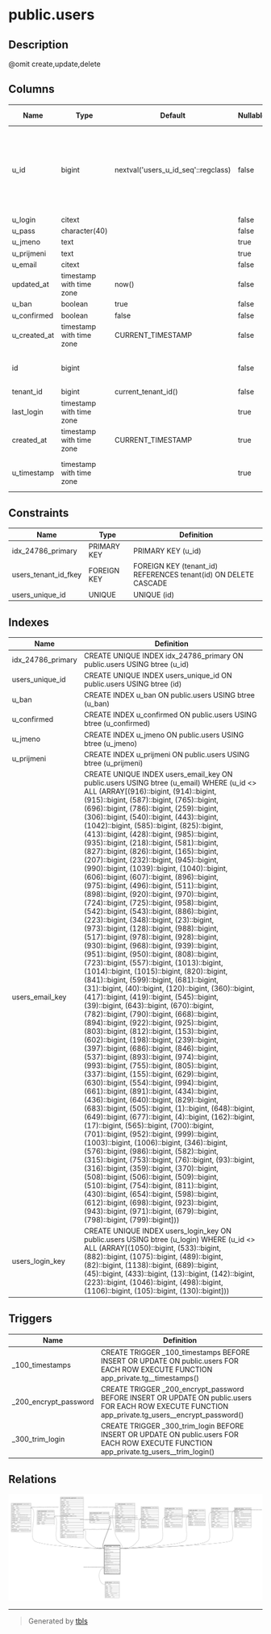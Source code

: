 # public.users

## Description

@omit create,update,delete

## Columns

| Name | Type | Default | Nullable | Extra Definition | Children | Parents | Comment |
| ---- | ---- | ------- | -------- | ---------------- | -------- | ------- | ------- |
| u_id | bigint | nextval('users_u_id_seq'::regclass) | false |  | [public.upozorneni](public.upozorneni.md) [public.attachment](public.attachment.md) [public.membership_application](public.membership_application.md) [app_private.pary_navrh](app_private.pary_navrh.md) [public.aktuality](public.aktuality.md) [public.dokumenty](public.dokumenty.md) [public.galerie_foto](public.galerie_foto.md) [public.otp_token](public.otp_token.md) [public.platby_item](public.platby_item.md) [public.user_proxy](public.user_proxy.md) |  |  |
| u_login | citext |  | false |  |  |  |  |
| u_pass | character(40) |  | false |  |  |  | @omit |
| u_jmeno | text |  | true |  |  |  |  |
| u_prijmeni | text |  | true |  |  |  |  |
| u_email | citext |  | false |  |  |  |  |
| updated_at | timestamp with time zone | now() | false |  |  |  |  |
| u_ban | boolean | true | false |  |  |  | @omit |
| u_confirmed | boolean | false | false |  |  |  | @omit |
| u_created_at | timestamp with time zone | CURRENT_TIMESTAMP | false |  |  |  |  |
| id | bigint |  | false | GENERATED ALWAYS AS u_id STORED |  |  |  |
| tenant_id | bigint | current_tenant_id() | false |  |  | [public.tenant](public.tenant.md) |  |
| last_login | timestamp with time zone |  | true |  |  |  |  |
| created_at | timestamp with time zone | CURRENT_TIMESTAMP | true |  |  |  |  |
| u_timestamp | timestamp with time zone |  | true | GENERATED ALWAYS AS updated_at STORED |  |  |  |

## Constraints

| Name | Type | Definition |
| ---- | ---- | ---------- |
| idx_24786_primary | PRIMARY KEY | PRIMARY KEY (u_id) |
| users_tenant_id_fkey | FOREIGN KEY | FOREIGN KEY (tenant_id) REFERENCES tenant(id) ON DELETE CASCADE |
| users_unique_id | UNIQUE | UNIQUE (id) |

## Indexes

| Name | Definition |
| ---- | ---------- |
| idx_24786_primary | CREATE UNIQUE INDEX idx_24786_primary ON public.users USING btree (u_id) |
| users_unique_id | CREATE UNIQUE INDEX users_unique_id ON public.users USING btree (id) |
| u_ban | CREATE INDEX u_ban ON public.users USING btree (u_ban) |
| u_confirmed | CREATE INDEX u_confirmed ON public.users USING btree (u_confirmed) |
| u_jmeno | CREATE INDEX u_jmeno ON public.users USING btree (u_jmeno) |
| u_prijmeni | CREATE INDEX u_prijmeni ON public.users USING btree (u_prijmeni) |
| users_email_key | CREATE UNIQUE INDEX users_email_key ON public.users USING btree (u_email) WHERE (u_id <> ALL (ARRAY[(916)::bigint, (914)::bigint, (915)::bigint, (587)::bigint, (765)::bigint, (696)::bigint, (786)::bigint, (259)::bigint, (306)::bigint, (540)::bigint, (443)::bigint, (1042)::bigint, (585)::bigint, (825)::bigint, (413)::bigint, (428)::bigint, (985)::bigint, (935)::bigint, (218)::bigint, (581)::bigint, (827)::bigint, (826)::bigint, (165)::bigint, (207)::bigint, (232)::bigint, (945)::bigint, (990)::bigint, (1039)::bigint, (1040)::bigint, (606)::bigint, (607)::bigint, (896)::bigint, (975)::bigint, (496)::bigint, (511)::bigint, (898)::bigint, (920)::bigint, (970)::bigint, (724)::bigint, (725)::bigint, (958)::bigint, (542)::bigint, (543)::bigint, (886)::bigint, (223)::bigint, (348)::bigint, (23)::bigint, (973)::bigint, (128)::bigint, (988)::bigint, (517)::bigint, (978)::bigint, (928)::bigint, (930)::bigint, (968)::bigint, (939)::bigint, (951)::bigint, (950)::bigint, (808)::bigint, (723)::bigint, (557)::bigint, (1013)::bigint, (1014)::bigint, (1015)::bigint, (820)::bigint, (841)::bigint, (599)::bigint, (681)::bigint, (31)::bigint, (40)::bigint, (120)::bigint, (360)::bigint, (417)::bigint, (419)::bigint, (545)::bigint, (39)::bigint, (643)::bigint, (670)::bigint, (782)::bigint, (790)::bigint, (668)::bigint, (894)::bigint, (922)::bigint, (925)::bigint, (803)::bigint, (812)::bigint, (153)::bigint, (602)::bigint, (198)::bigint, (239)::bigint, (397)::bigint, (686)::bigint, (846)::bigint, (537)::bigint, (893)::bigint, (974)::bigint, (993)::bigint, (755)::bigint, (805)::bigint, (337)::bigint, (155)::bigint, (629)::bigint, (630)::bigint, (554)::bigint, (994)::bigint, (661)::bigint, (891)::bigint, (434)::bigint, (436)::bigint, (640)::bigint, (829)::bigint, (683)::bigint, (505)::bigint, (1)::bigint, (648)::bigint, (649)::bigint, (677)::bigint, (4)::bigint, (162)::bigint, (17)::bigint, (565)::bigint, (700)::bigint, (701)::bigint, (952)::bigint, (999)::bigint, (1003)::bigint, (1006)::bigint, (346)::bigint, (576)::bigint, (986)::bigint, (582)::bigint, (315)::bigint, (753)::bigint, (76)::bigint, (93)::bigint, (316)::bigint, (359)::bigint, (370)::bigint, (508)::bigint, (506)::bigint, (509)::bigint, (510)::bigint, (754)::bigint, (811)::bigint, (430)::bigint, (654)::bigint, (598)::bigint, (612)::bigint, (698)::bigint, (923)::bigint, (943)::bigint, (971)::bigint, (679)::bigint, (798)::bigint, (799)::bigint])) |
| users_login_key | CREATE UNIQUE INDEX users_login_key ON public.users USING btree (u_login) WHERE (u_id <> ALL (ARRAY[(1050)::bigint, (533)::bigint, (882)::bigint, (1075)::bigint, (489)::bigint, (82)::bigint, (1138)::bigint, (689)::bigint, (45)::bigint, (433)::bigint, (13)::bigint, (142)::bigint, (223)::bigint, (1046)::bigint, (498)::bigint, (1106)::bigint, (105)::bigint, (130)::bigint])) |

## Triggers

| Name | Definition |
| ---- | ---------- |
| _100_timestamps | CREATE TRIGGER _100_timestamps BEFORE INSERT OR UPDATE ON public.users FOR EACH ROW EXECUTE FUNCTION app_private.tg__timestamps() |
| _200_encrypt_password | CREATE TRIGGER _200_encrypt_password BEFORE INSERT OR UPDATE ON public.users FOR EACH ROW EXECUTE FUNCTION app_private.tg_users__encrypt_password() |
| _300_trim_login | CREATE TRIGGER _300_trim_login BEFORE INSERT OR UPDATE ON public.users FOR EACH ROW EXECUTE FUNCTION app_private.tg_users__trim_login() |

## Relations

![er](public.users.svg)

---

> Generated by [tbls](https://github.com/k1LoW/tbls)
